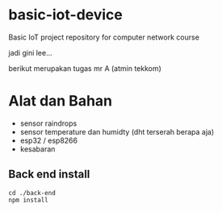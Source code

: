 # basic-iot-device
Basic IoT project repository for computer network course

jadi gini lee...

berikut merupakan tugas mr A (atmin tekkom)

# Alat dan Bahan
- sensor raindrops
- sensor temperature dan humidty (dht terserah berapa aja)
- esp32 / esp8266
- kesabaran

## Back end install
```
cd ./back-end
npm install
```


